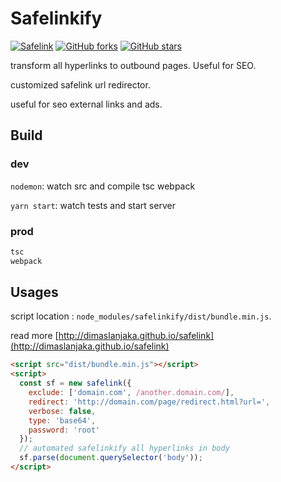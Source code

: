 # Safelinkify

[![Safelink](https://github.com/dimaslanjaka/safelink/actions/workflows/safelink.yml/badge.svg)](https://github.com/dimaslanjaka/safelink/actions/workflows/safelink.yml) [![GitHub forks](https://img.shields.io/github/forks/dimaslanjaka/safelink?style=flat-square)](https://github.com/dimaslanjaka/safelink/network) [![GitHub stars](https://img.shields.io/github/stars/dimaslanjaka/safelink?style=flat-square)](https://github.com/dimaslanjaka/safelink/stargazers)

transform all hyperlinks to outbound pages. Useful for SEO.

customized safelink url redirector.

useful for seo external links and ads.

## Build
### dev

`nodemon`: watch src and compile tsc webpack

`yarn start`: watch tests and start server

### prod
```bash
tsc
webpack
```
## Usages
script location : `node_modules/safelinkify/dist/bundle.min.js`.

read more [http://dimaslanjaka.github.io/safelink](http://dimaslanjaka.github.io/safelink)
```html
<script src="dist/bundle.min.js"></script>
<script>
  const sf = new safelink({
    exclude: ['domain.com', /another.domain.com/],
    redirect: 'http://domain.com/page/redirect.html?url=',
    verbose: false,
    type: 'base64',
    password: 'root'
  });
  // automated safelinkify all hyperlinks in body
  sf.parse(document.querySelector('body'));
</script>
```
